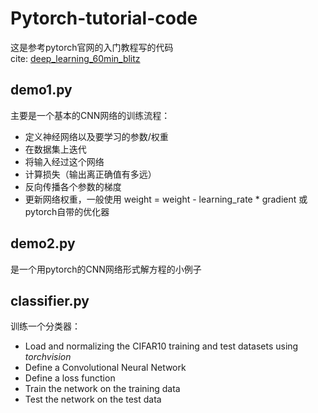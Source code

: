 # Pytorch-tutorial-code  

这是参考pytorch官网的入门教程写的代码  
cite: [deep_learning_60min_blitz](https://pytorch.org/tutorials/beginner/deep_learning_60min_blitz.html)  
  
## demo1.py  
主要是一个基本的CNN网络的训练流程：  
* 定义神经网络以及要学习的参数/权重  
* 在数据集上迭代  
* 将输入经过这个网络  
* 计算损失（输出离正确值有多远）  
* 反向传播各个参数的梯度  
* 更新网络权重，一般使用 weight = weight - learning_rate * gradient 或pytorch自带的优化器  
  
## demo2.py
是一个用pytorch的CNN网络形式解方程的小例子  
  
## classifier.py
训练一个分类器：
* Load and normalizing the CIFAR10 training and test datasets using *torchvision*  
* Define a Convolutional Neural Network  
* Define a loss function  
* Train the network on the training data  
* Test the network on the test data  